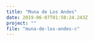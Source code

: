 ```yaml
---
title: "Muna de Los Andes"
date: 2019-06-07T01:58:24.243Z
project: ""
file: "muna-de-los-andes-c"
---
```

